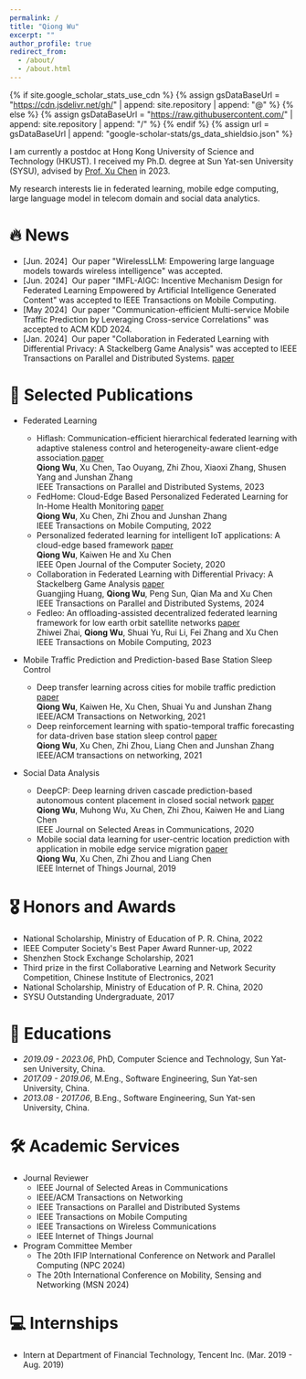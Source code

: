 ```yaml
---
permalink: /
title: "Qiong Wu"
excerpt: ""
author_profile: true
redirect_from: 
  - /about/
  - /about.html
---
```


{% if site.google_scholar_stats_use_cdn %}
{% assign gsDataBaseUrl = "https://cdn.jsdelivr.net/gh/" | append: site.repository | append: "@" %}
{% else %}
{% assign gsDataBaseUrl = "https://raw.githubusercontent.com/" | append: site.repository | append: "/" %}
{% endif %}
{% assign url = gsDataBaseUrl | append: "google-scholar-stats/gs_data_shieldsio.json" %}

<span class='anchor' id='about-me'></span>

I am currently a postdoc at Hong Kong University of Science and Technology (HKUST). I received my Ph.D. degree at Sun Yat-sen University (SYSU), advised by [Prof. Xu Chen](https://sites.google.com/view/xcsysu/) in 2023. 

My research interests lie in federated learning, mobile edge computing, large language model in telecom domain and social data analytics. 




# 🔥 News
- [Jun. 2024] &nbsp;Our paper "WirelessLLM: Empowering large language models towards wireless intelligence" was accepted.
- [Jun. 2024] &nbsp;Our paper "IMFL-AIGC: Incentive Mechanism Design for Federated Learning Empowered by Artificial Intelligence Generated Content" was accepted to IEEE Transactions on Mobile Computing. 
- [May 2024] &nbsp;Our paper "Communication-efficient Multi-service Mobile Traffic Prediction by Leveraging Cross-service Correlations" was accepted to ACM KDD 2024. 
- [Jan. 2024] &nbsp;Our paper "Collaboration in Federated Learning with Differential Privacy: A Stackelberg Game Analysis" was accepted to IEEE Transactions on Parallel and Distributed Systems. [paper](https://ieeexplore.ieee.org/abstract/document/10400897)


# 📝 Selected Publications 
<!--
<div class='paper-box'><div class='paper-box-image'><div><div class="badge">CVPR 2016</div><img src='images/500x300.png' alt="sym" width="100%"></div></div>
<div class='paper-box-text' markdown="1">

[Deep Residual Learning for Image Recognition](https://openaccess.thecvf.com/content_cvpr_2016/papers/He_Deep_Residual_Learning_CVPR_2016_paper.pdf)

**Kaiming He**, Xiangyu Zhang, Shaoqing Ren, Jian Sun

[**Project**](https://scholar.google.com/citations?view_op=view_citation&hl=zh-CN&user=DhtAFkwAAAAJ&citation_for_view=DhtAFkwAAAAJ:ALROH1vI_8AC) <strong><span class='show_paper_citations' data='DhtAFkwAAAAJ:ALROH1vI_8AC'></span></strong>
- Lorem ipsum dolor sit amet, consectetur adipiscing elit. Vivamus ornare aliquet ipsum, ac tempus justo dapibus sit amet. 
</div>
</div>
-->
- Federated Learning
  - Hiflash: Communication-efficient hierarchical federated learning with adaptive staleness control and heterogeneity-aware client-edge association.[paper](https://ieeexplore.ieee.org/document/10021868)<br>
  **Qiong Wu**, Xu Chen, Tao Ouyang, Zhi Zhou, Xiaoxi Zhang, Shusen Yang and Junshan Zhang<br>
  IEEE Transactions on Parallel and Distributed Systems, 2023<br>
  - FedHome: Cloud-Edge Based Personalized Federated Learning for In-Home Health Monitoring [paper](https://ieeexplore.ieee.org/abstract/document/9296274)<br>
  **Qiong Wu**, Xu Chen, Zhi Zhou and Junshan Zhang<br>
  IEEE Transactions on Mobile Computing, 2022<br>
  - Personalized federated learning for intelligent IoT applications: A cloud-edge based framework [paper](https://ieeexplore.ieee.org/abstract/document/9090366)<br>
  **Qiong Wu**, Kaiwen He and Xu Chen<br>
  IEEE Open Journal of the Computer Society, 2020<br>
  - Collaboration in Federated Learning with Differential Privacy: A Stackelberg Game Analysis [paper](https://ieeexplore.ieee.org/abstract/document/10400897)<br>
  Guangjing Huang, **Qiong Wu**, Peng Sun, Qian Ma and Xu Chen<br>
  IEEE Transactions on Parallel and Distributed Systems, 2024<br>
  - Fedleo: An offloading-assisted decentralized federated learning framework for low earth orbit satellite networks [paper](https://ieeexplore.ieee.org/abstract/document/10216376)<br>
  Zhiwei Zhai, **Qiong Wu**, Shuai Yu, Rui Li, Fei Zhang and Xu Chen<br>
  IEEE Transactions on Mobile Computing, 2023<br>

- Mobile Traffic Prediction and Prediction-based Base Station Sleep Control
  - Deep transfer learning across cities for mobile traffic prediction [paper](https://ieeexplore.ieee.org/abstract/document/9662277)<br>
 **Qiong Wu**, Kaiwen He, Xu Chen, Shuai Yu and Junshan Zhang<br>
  IEEE/ACM Transactions on Networking, 2021<br>
  - Deep reinforcement learning with spatio-temporal traffic forecasting for data-driven base station sleep control [paper](https://ieeexplore.ieee.org/abstract/document/9340607)<br>
  **Qiong Wu**, Xu Chen, Zhi Zhou, Liang Chen and Junshan Zhang<br>
  IEEE/ACM transactions on networking, 2021<br>

- Social Data Analysis
  - DeepCP: Deep learning driven cascade prediction-based autonomous content placement in closed social network [paper](https://ieeexplore.ieee.org/abstract/document/9107092)<br>
  **Qiong Wu**, Muhong Wu, Xu Chen, Zhi Zhou, Kaiwen He and Liang Chen<br>
  IEEE Journal on Selected Areas in Communications, 2020<br>
  - Mobile social data learning for user-centric location prediction with application in mobile edge service migration [paper](https://ieeexplore.ieee.org/abstract/document/8660411)<br>
  **Qiong Wu**, Xu Chen, Zhi Zhou and Liang Chen<br>
  IEEE Internet of Things Journal, 2019<br>



# 🎖 Honors and Awards
- National Scholarship, Ministry of Education of P. R. China, 2022
- IEEE Computer Society's Best Paper Award Runner-up, 2022
- Shenzhen Stock Exchange Scholarship, 2021
- Third prize in the first Collaborative Learning and Network Security Competition, Chinese Institute of Electronics, 2021
- National Scholarship, Ministry of Education of P. R. China, 2020
- SYSU Outstanding Undergraduate, 2017

<!--
  - *2021.09* Lorem ipsum dolor sit amet, consectetur adipiscing elit. Vivamus ornare aliquet ipsum, ac tempus justo dapibus sit amet. 
-->

# 📖 Educations
- *2019.09 - 2023.06*, PhD, Computer Science and Technology, Sun Yat-sen University, China. 
- *2017.09 - 2019.06*, M.Eng., Software Engineering, Sun Yat-sen University, China. 
- *2013.08 - 2017.06*, B.Eng., Software Engineering, Sun Yat-sen University, China.

<!--
# 💬 Invited Talks
- *2021.06*, Lorem ipsum dolor sit amet, consectetur adipiscing elit. Vivamus ornare aliquet ipsum, ac tempus justo dapibus sit amet. 

- *2021.03*, Lorem ipsum dolor sit amet, consectetur adipiscing elit. Vivamus ornare aliquet ipsum, ac tempus justo dapibus sit amet.  \| [\[video\]](https://github.com/)
-->

# 🛠︎ Academic Services
- Journal Reviewer
  - IEEE Journal of Selected Areas in Communications
  - IEEE/ACM Transactions on Networking
  - IEEE Transactions on Parallel and Distributed Systems
  - IEEE Transactions on Mobile Computing
  - IEEE Transactions on Wireless Communications
  - IEEE Internet of Things Journal
- Program Committee Member
  - The 20th IFIP International Conference on Network and Parallel Computing (NPC 2024)
  - The 20th International Conference on Mobility, Sensing and Networking (MSN 2024)

# 💻 Internships
- Intern at Department of Financial Technology, Tencent Inc. (Mar. 2019 - Aug. 2019)

